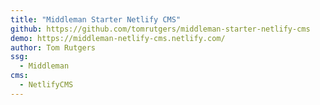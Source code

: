 ```yaml
---
title: "Middleman Starter Netlify CMS"
github: https://github.com/tomrutgers/middleman-starter-netlify-cms
demo: https://middleman-netlify-cms.netlify.com/
author: Tom Rutgers
ssg:
  - Middleman
cms:
  - NetlifyCMS
---
```

